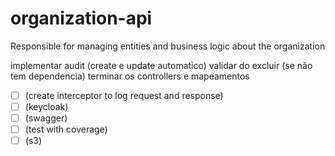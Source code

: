 # organization-api
Responsible for managing entities and business logic about the organization

implementar audit (create e update automatico)
validar do excluir (se não tem dependencia)
terminar os controllers e mapeamentos


- [ ] (create interceptor to log request and response)
- [ ] (keycloak)
- [ ] (swagger)
- [ ] (test with coverage)
- [ ] (s3)